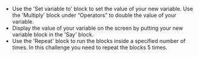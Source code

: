 -   Use the 'Set variable to' block to set the value of
    your new variable.
    Use the 'Multiply' block under “Operators” to double the value of
    your variable.
-   Display the value of your variable on the screen by putting your new variable block in the 'Say' block.
-   Use the 'Repeat' block to run the blocks inside a specified
    number of times.
    In this challenge you need to repeat the blocks 5 times.
